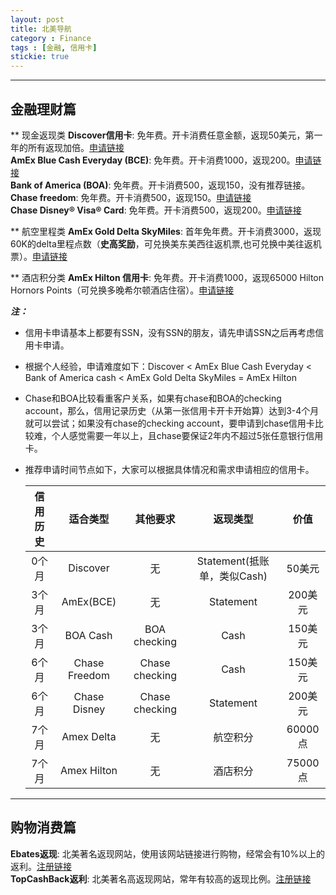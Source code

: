 ```yaml
---
layout: post
title: 北美导航
category : Finance
tags : [金融, 信用卡]
stickie: true
---
```


---

金融理财篇
-----

** 现金返现类
**Discover信用卡**: 免年费。开卡消费任意金额，返现50美元，第一年的所有返现加倍。[申请链接][1]  
**AmEx Blue Cash Everyday (BCE)**: 免年费。开卡消费1000，返现200。[申请链接][2]   
**Bank of America (BOA)**: 免年费。开卡消费500，返现150，没有推荐链接。   
**Chase freedom**: 免年费。开卡消费500，返现150。[申请链接][3]   
**Chase Disney® Visa® Card**: 免年费。开卡消费500，返现200。[申请链接][4]   

** 航空里程类
**AmEx Gold Delta SkyMiles**: 首年免年费。开卡消费3000，返现60K的delta里程点数（**史高奖励**，可兑换美东美西往返机票,也可兑换中美往返机票）。[申请链接][5]   

** 酒店积分类
**AmEx Hilton 信用卡**: 免年费。开卡消费1000，返现65000 Hilton Hornors Points（可兑换多晚希尔顿酒店住宿）。[申请链接][6]  

***注：***
* 信用卡申请基本上都要有SSN，没有SSN的朋友，请先申请SSN之后再考虑信用卡申请。  
* 根据个人经验，申请难度如下：Discover < AmEx Blue Cash Everyday < Bank of America cash < AmEx Gold Delta SkyMiles = AmEx Hilton  
* Chase和BOA比较看重客户关系，如果有chase和BOA的checking account，那么，信用记录历史（从第一张信用卡开卡开始算）达到3-4个月就可以尝试；如果没有chase的checking account，要申请到chase信用卡比较难，个人感觉需要一年以上，且chase要保证2年内不超过5张任意银行信用卡。  
* 推荐申请时间节点如下，大家可以根据具体情况和需求申请相应的信用卡。  
  
  |信用历史|适合类型|其他要求|返现类型|价值|
  | :-: | :-: | :-: | :-: | :-: |
  |0个月|Discover|无|Statement(抵账单，类似Cash)|50美元|
  |3个月|AmEx(BCE)|无|Statement|200美元|
  |3个月|BOA Cash|BOA checking|Cash|150美元|
  |6个月|Chase Freedom|Chase checking|Cash|150美元|
  |6个月|Chase Disney|Chase checking|Statement|200美元|
  |7个月|Amex Delta|无|航空积分|60000点|
  |7个月|Amex Hilton|无|酒店积分|75000点|

---

购物消费篇
-----
**Ebates返现**: 北美著名返现网站，使用该网站链接进行购物，经常会有10%以上的返利。[注册链接][7]  
**TopCashBack返利**: 北美著名高返现网站，常年有较高的返现比例。[注册链接][8]





[1]: https://refer.discover.com/s/32o7u
[2]: http://refer.amex.us/MENGHLOXux?XLINK=MYCP
[3]: https://www.referyourchasecard.com/2/UDUG3W8CER
[4]: https://www.referyourchasecard.com/200/Y4KESEE38Z
[5]: http://refer.amex.us/MENGHL0YVF?XLINK=MYCP
[6]: http://refer.amex.us/MENGHLUEcK?XLINK=MYCP
[7]: https://www.ebates.com/r/LIUMEN56?eeid=28187
[8]: https://www.topcashback.com/ref/member1111691236436

